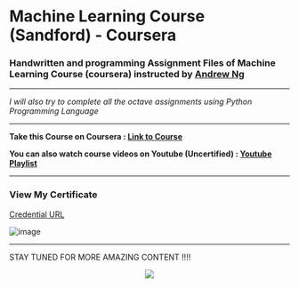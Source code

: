 # Machine Learning Course (Sandford) - Coursera 

### Handwritten and programming Assignment Files of Machine Learning Course (coursera) instructed by [Andrew Ng](https://www.linkedin.com/in/andrewyng/)
-----------------------------------------------------------------------------------------------------------------------------------------------------------

*I will also try to complete all the octave assignments using Python Programming Language*

-----------------------------------------------------------------------------------------------------------------------------------------------------------

**Take this Course on Coursera : [Link to Course](https://www.coursera.org/learn/machine-learning)**

**You can also watch course videos on Youtube (Uncertified) : [Youtube Playlist](https://youtube.com/playlist?list=PLLssT5z_DsK-h9vYZkQkYNWcItqhlRJLN)**

-----------------------------------------------------------------------------------------------------------------------------------------------------------

### View My Certificate
[Credential URL](https://coursera.org/share/45d4b5c8fec8e03e0abbdf561322b03b)

![image](https://user-images.githubusercontent.com/80534916/150062086-24c8cfe5-3ec5-49a8-b5fe-6b9622e53e97.png)

-----------------------------------------------------------------------------------------------------------------------------------------------------------

STAY TUNED FOR MORE AMAZING CONTENT !!!!

<p align="center">
<img src="http://ForTheBadge.com/images/badges/built-with-love.svg">
</p>
